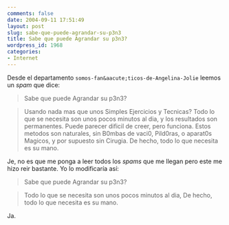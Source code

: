 ```yaml
---
comments: false
date: 2004-09-11 17:51:49
layout: post
slug: sabe-que-puede-agrandar-su-p3n3
title: Sabe que puede Agrandar su p3n3?
wordpress_id: 1968
categories:
- Internet
---
```


Desde el departamento `somos-fan&aacute;ticos-de-Angelina-Jolie` leemos un _spam_ que dice:





> Sabe que puede Agrandar su p3n3?
> 
> 


> 
> Usando nada mas que unos Simples Ejercicios y Tecnicas? Todo lo que se necesita son unos pocos minutos al dia, y los resultados son permanentes. Puede parecer dificil de creer, pero funciona. Estos metodos son naturales, sin B0mbas de vaci0, Pild0ras, o aparat0s Magicos, y por supuesto sin Cirugia. De hecho, todo lo que necesita es su mano.





Je, no es que me ponga a leer todos los _spams_ que me llegan pero este me hizo reir bastante. Yo lo modificaría así:





> Sabe que puede Agrandar su p3n3?
> 
> 


> 
> Todo lo que se necesita son unos pocos minutos al dia, De hecho, todo lo que necesita es su mano.





Ja.




 
